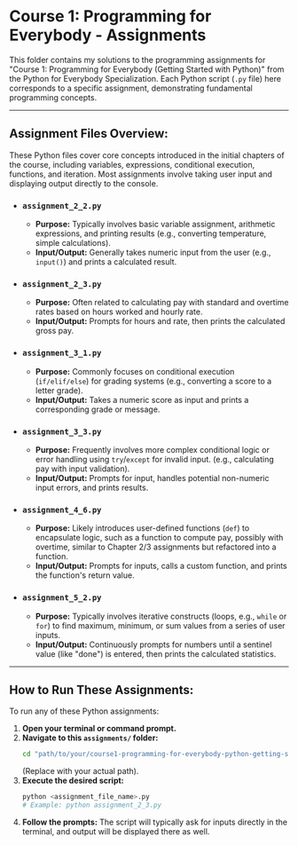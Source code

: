 # Course 1: Programming for Everybody - Assignments

This folder contains my solutions to the programming assignments for "Course 1: Programming for Everybody (Getting Started with Python)" from the Python for Everybody Specialization. Each Python script (`.py` file) here corresponds to a specific assignment, demonstrating fundamental programming concepts.

---

## Assignment Files Overview:

These Python files cover core concepts introduced in the initial chapters of the course, including variables, expressions, conditional execution, functions, and iteration. Most assignments involve taking user input and displaying output directly to the console.

* ### `assignment_2_2.py`
    * **Purpose:** Typically involves basic variable assignment, arithmetic expressions, and printing results (e.g., converting temperature, simple calculations).
    * **Input/Output:** Generally takes numeric input from the user (e.g., `input()`) and prints a calculated result.

* ### `assignment_2_3.py`
    * **Purpose:** Often related to calculating pay with standard and overtime rates based on hours worked and hourly rate.
    * **Input/Output:** Prompts for hours and rate, then prints the calculated gross pay.

* ### `assignment_3_1.py`
    * **Purpose:** Commonly focuses on conditional execution (`if/elif/else`) for grading systems (e.g., converting a score to a letter grade).
    * **Input/Output:** Takes a numeric score as input and prints a corresponding grade or message.

* ### `assignment_3_3.py`
    * **Purpose:** Frequently involves more complex conditional logic or error handling using `try`/`except` for invalid input. (e.g., calculating pay with input validation).
    * **Input/Output:** Prompts for input, handles potential non-numeric input errors, and prints results.

* ### `assignment_4_6.py`
    * **Purpose:** Likely introduces user-defined functions (`def`) to encapsulate logic, such as a function to compute pay, possibly with overtime, similar to Chapter 2/3 assignments but refactored into a function.
    * **Input/Output:** Prompts for inputs, calls a custom function, and prints the function's return value.

* ### `assignment_5_2.py`
    * **Purpose:** Typically involves iterative constructs (loops, e.g., `while` or `for`) to find maximum, minimum, or sum values from a series of user inputs.
    * **Input/Output:** Continuously prompts for numbers until a sentinel value (like "done") is entered, then prints the calculated statistics.

---

## How to Run These Assignments:

To run any of these Python assignments:

1.  **Open your terminal or command prompt.**
2.  **Navigate to this `assignments/` folder:**
    ```bash
    cd "path/to/your/course1-programming-for-everybody-python-getting-started-with-python/assignments"
    ```
    (Replace with your actual path).
3.  **Execute the desired script:**
    ```bash
    python <assignment_file_name>.py
    # Example: python assignment_2_3.py
    ```
4.  **Follow the prompts:** The script will typically ask for inputs directly in the terminal, and output will be displayed there as well.